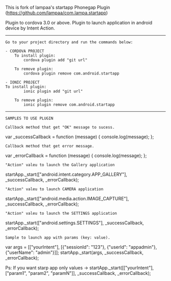 This is fork of lampaa's startapp Phonegap Plugin (https://github.com/lampaa/com.lampa.startapp)

Plugin to cordova 3.0 or above. Plugin to launch application in android device by Intent Action.

***
	Go to your project directory and run the commands below:

	- CORDOVA PROJECT
		To install plugin:
			cordova plugin add "git url"

		To remove plugin:
			cordova plugin remove com.android.startapp

	- IONIC PROJECT
	To install plugin:
			ionic plugin add "git url"

		To remove plugin:
			ionic plugin remove com.android.startapp

***
	SAMPLES TO USE PLUGIN

	Callback method that get "OK" message to sucess.

var _successCallback = function (message) {
	console.log(message);
};

	Callback method that get error message.

var _errorCallback = function (message) {
	console.log(message);
};

	"Action" valeu to launch the Gallery application

startApp._start(["android.intent.category.APP_GALLERY"], _successCallback, _errorCallback);

	"Action" valeu to launch CAMERA application

startApp._start(["android.media.action.IMAGE_CAPTURE"], _successCallback, _errorCallback);

	"Action" valeu to launch the SETTINGS application

startApp._start(["android.settings.SETTINGS"], _successCallback, _errorCallback);

	Sample to launch app with params (key: value).

var args = [["yourIntent"], [{"sessionId": "123"}, {"userId": "appadmin"}, {"userName": "admin"}]];
startApp._start(args, _successCallback, _errorCallback);

Ps: If you want starp app only values -> startApp._start([["yourIntent"], ["param1", "param2", "paramN"]], _successCallback, _errorCallback);